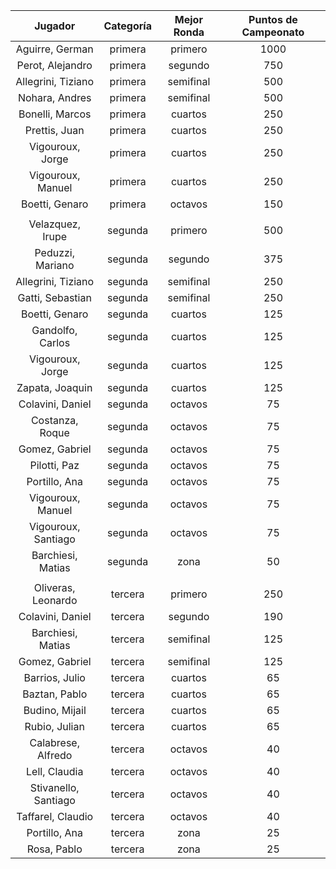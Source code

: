|       Jugador        |  Categoría  |  Mejor Ronda  |  Puntos de Campeonato  |
|:--------------------:|:-----------:|:-------------:|:----------------------:|
|   Aguirre, German    |   primera   |    primero    |          1000          |
|   Perot, Alejandro   |   primera   |    segundo    |          750           |
|  Allegrini, Tiziano  |   primera   |   semifinal   |          500           |
|    Nohara, Andres    |   primera   |   semifinal   |          500           |
|   Bonelli, Marcos    |   primera   |    cuartos    |          250           |
|    Prettis, Juan     |   primera   |    cuartos    |          250           |
|   Vigouroux, Jorge   |   primera   |    cuartos    |          250           |
|  Vigouroux, Manuel   |   primera   |    cuartos    |          250           |
|    Boetti, Genaro    |   primera   |    octavos    |          150           |
|                      |             |               |                        |
|   Velazquez, Irupe   |   segunda   |    primero    |          500           |
|   Peduzzi, Mariano   |   segunda   |    segundo    |          375           |
|  Allegrini, Tiziano  |   segunda   |   semifinal   |          250           |
|   Gatti, Sebastian   |   segunda   |   semifinal   |          250           |
|    Boetti, Genaro    |   segunda   |    cuartos    |          125           |
|   Gandolfo, Carlos   |   segunda   |    cuartos    |          125           |
|   Vigouroux, Jorge   |   segunda   |    cuartos    |          125           |
|   Zapata, Joaquin    |   segunda   |    cuartos    |          125           |
|   Colavini, Daniel   |   segunda   |    octavos    |           75           |
|   Costanza, Roque    |   segunda   |    octavos    |           75           |
|    Gomez, Gabriel    |   segunda   |    octavos    |           75           |
|     Pilotti, Paz     |   segunda   |    octavos    |           75           |
|    Portillo, Ana     |   segunda   |    octavos    |           75           |
|  Vigouroux, Manuel   |   segunda   |    octavos    |           75           |
| Vigouroux, Santiago  |   segunda   |    octavos    |           75           |
|  Barchiesi, Matias   |   segunda   |     zona      |           50           |
|                      |             |               |                        |
|  Oliveras, Leonardo  |   tercera   |    primero    |          250           |
|   Colavini, Daniel   |   tercera   |    segundo    |          190           |
|  Barchiesi, Matias   |   tercera   |   semifinal   |          125           |
|    Gomez, Gabriel    |   tercera   |   semifinal   |          125           |
|    Barrios, Julio    |   tercera   |    cuartos    |           65           |
|    Baztan, Pablo     |   tercera   |    cuartos    |           65           |
|    Budino, Mijail    |   tercera   |    cuartos    |           65           |
|    Rubio, Julian     |   tercera   |    cuartos    |           65           |
|  Calabrese, Alfredo  |   tercera   |    octavos    |           40           |
|    Lell, Claudia     |   tercera   |    octavos    |           40           |
| Stivanello, Santiago |   tercera   |    octavos    |           40           |
|  Taffarel, Claudio   |   tercera   |    octavos    |           40           |
|    Portillo, Ana     |   tercera   |     zona      |           25           |
|     Rosa, Pablo      |   tercera   |     zona      |           25           |
